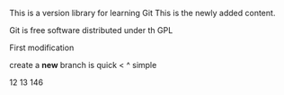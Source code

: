 This is a version library for learning Git
This is the newly added content.

Git is free software distributed under th GPL

First modification

create a **new** branch is quick < ^ simple

12  13  146

